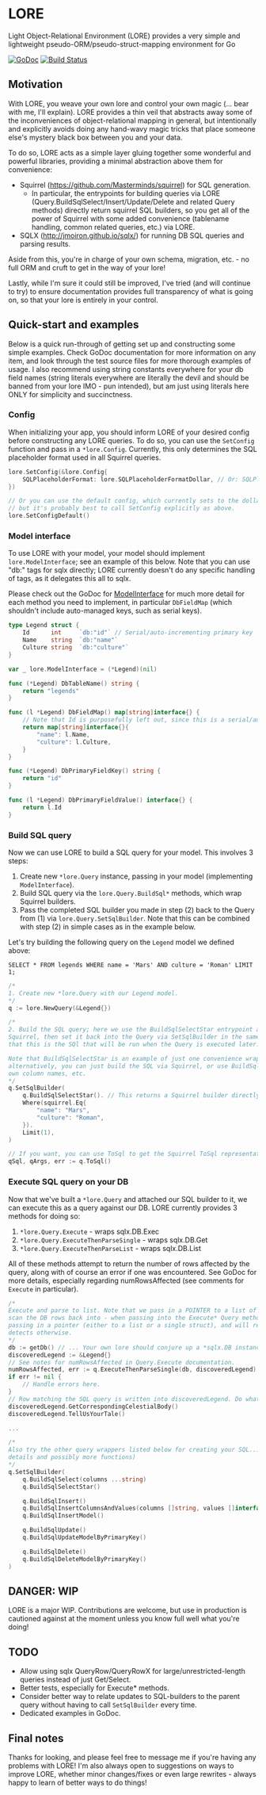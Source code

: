 # LORE
Light Object-Relational Environment (LORE) provides a very simple and lightweight pseudo-ORM/pseudo-struct-mapping environment for Go

[![GoDoc](https://godoc.org/github.com/abrahambotros/lore?status.svg)](https://godoc.org/github.com/abrahambotros/lore) [![Build Status](https://travis-ci.org/abrahambotros/lore.svg)](https://travis-ci.org/abrahambotros/lore)


## Motivation
With LORE, you weave your own lore and control your own magic (... bear with me, I'll explain). LORE provides a thin veil that abstracts away some of the inconveniences of object-relational mapping in general, but intentionally and explicitly avoids doing any hand-wavy magic tricks that place someone else's mystery black box between you and your data.

To do so, LORE acts as a simple layer gluing together some wonderful and powerful libraries, providing a minimal abstraction above them for convenience:

* Squirrel (https://github.com/Masterminds/squirrel) for SQL generation.
  * In particular, the entrypoints for building queries via LORE (Query.BuildSqlSelect/Insert/Update/Delete and related Query methods) directly return squirrel SQL builders, so you get all of the power of Squirrel with some added convenience (tablename handling, common related queries, etc.) via LORE.
* SQLX (http://jmoiron.github.io/sqlx/) for running DB SQL queries and parsing results.

Aside from this, you're in charge of your own schema, migration, etc. - no full ORM and cruft to get in the way of your lore!

Lastly, while I'm sure it could still be improved, I've tried (and will continue to try) to ensure documentation provides full transparency of what is going on, so that your lore is entirely in your control.

## Quick-start and examples
Below is a quick run-through of getting set up and constructing some simple examples. Check GoDoc documentation for more information on any item, and look through the test source files for more thorough examples of usage. I also recommend using string constants everywhere for your db field names (string literals everywhere are literally the devil and should be banned from your lore IMO - pun intended), but am just using literals here ONLY for simplicity and succinctness.

### Config
When initializing your app, you should inform LORE of your desired config before constructing any LORE queries. To do so, you can use the `SetConfig` function and pass in a `*lore.Config`. Currently, this only determines the SQL placeholder format used in all Squirrel queries.

```go
lore.SetConfig(&lore.Config{
    SQLPlaceholderFormat: lore.SQLPlaceholderFormatDollar, // Or: SQLPlaceholderFormatQuestion
})

// Or you can use the default config, which currently sets to the dollar-sign/$# placeholder format,
// but it's probably best to call SetConfig explicitly as above.
lore.SetConfigDefault()
```

### Model interface
To use LORE with your model, your model should implement `lore.ModelInterface`; see an example of
this below. Note that you can use "db:" tags for sqlx directly; LORE currently doesn't do any
specific handling of tags, as it delegates this all to sqlx.

Please check out the GoDoc for [ModelInterface](https://godoc.org/github.com/abrahambotros/lore#ModelInterface) for much more detail for each method you need to implement, in particular `DbFieldMap` (which shouldn't include auto-managed keys, such as serial keys).

```go
type Legend struct {
    Id      int     `db:"id"` // Serial/auto-incrementing primary key
    Name    string  `db:"name"`
    Culture string  `db:"culture"`
}

var _ lore.ModelInterface = (*Legend)(nil)

func (*Legend) DbTableName() string {
    return "legends"
}

func (l *Legend) DbFieldMap() map[string]interface{} {
    // Note that Id is purposefully left out, since this is a serial/auto-incrementing field!
    return map[string]interface{}{
        "name": l.Name,
        "culture": l.Culture,
    }
}

func (*Legend) DbPrimaryFieldKey() string {
    return "id"
}

func (l *Legend) DbPrimaryFieldValue() interface{} {
    return l.Id
}
```

### Build SQL query
Now we can use LORE to build a SQL query for your model. This involves 3 steps:

1. Create new `*lore.Query` instance, passing in your model (implementing `ModelInterface`).
2. Build SQL query via the `lore.Query.BuildSql*` methods, which wrap Squirrel builders.
3. Pass the completed SQL builder you made in step (2) back to the Query from (1) via `lore.Query.SetSqlBuilder`. Note that this can be combined with step (2) in simple cases as in the example below.

Let's try building the following query on the `Legend` model we defined above:

`SELECT * FROM legends WHERE name = 'Mars' AND culture = 'Roman' LIMIT 1;`

```go
/*
1. Create new *lore.Query with our Legend model.
*/
q := lore.NewQuery(&Legend{})

/*
2. Build the SQL query; here we use the BuildSqlSelectStar entrypoint and finish building via
Squirrel, then set it back into the Query via SetSqlBuilder in the same command. This tells LORE
that this is the SQl that will be run when the Query is executed later.

Note that BuildSqlSelectStar is an example of just one convenience wrapper that LORE provides;
alternatively, you can just build the SQL via Squirrel, or use BuildSqlSelect and pass in your
own column names, etc.
*/
q.SetSqlBuilder(
    q.BuildSqlSelectStar(). // This returns a Squirrel builder directly now, so the rest of this chain here is purely Squirrel.
    Where(squirrel.Eq{
        "name": "Mars",
        "culture": "Roman",
    }).
    Limit(1),
)

// If you want, you can use ToSql to get the Squirrel ToSql representation of the Query at any time.
qSql, qArgs, err := q.ToSql()
```

### Execute SQL query on your DB
Now that we've built a `*lore.Query` and attached our SQL builder to it, we can execute this as a query against our DB. LORE currently provides 3 methods for doing so:

1. `*lore.Query.Execute` - wraps sqlx.DB.Exec
2. `*lore.Query.ExecuteThenParseSingle` - wraps sqlx.DB.Get
3. `*lore.Query.ExecuteThenParseList` - wraps sqlx.DB.List

All of these methods attempt to return the number of rows affected by the query, along with of course an error if one was encountered. See GoDoc for more details, especially regarding numRowsAffected (see comments for `Execute` in particular).

```go
/*
Execute and parse to list. Note that we pass in a POINTER to a list of structs we want to
scan the DB rows back into - when passing into the Execute* Query methods, LORE assumes you're
passing in a pointer (either to a list or a single struct), and will return an error if it
detects otherwise.
*/
db := getDb() // ... Your own lore should conjure up a *sqlx.DB instance here.
discoveredLegend := &Legend{}
// See notes for numRowsAffected in Query.Execute documentation.
numRowsAffected, err := q.ExecuteThenParseSingle(db, discoveredLegend)
if err != nil {
    // Handle errors here.
}
// Row matching the SQL query is written into discoveredLegend. Do whatever with it now.
discoveredLegend.GetCorrespondingCelestialBody()
discoveredLegend.TellUsYourTale()

...

/*
Also try the other query wrappers listed below for creating your SQL... (See GoDoc for more
details and possibly more functions)
*/
q.SetSqlBuilder(
    q.BuildSqlSelect(columns ...string)
    q.BuildSqlSelectStar()

    q.BuildSqlInsert()
    q.BuildSqlInsertColumnsAndValues(columns []string, values []interface{})
    q.BuildSqlInsertModel()

    q.BuildSqlUpdate()
    q.BuildSqlUpdateModelByPrimaryKey()

    q.BuildSqlDelete()
    q.BuildSqlDeleteModelByPrimaryKey()
)
```

## DANGER: WIP
LORE is a major WIP. Contributions are welcome, but use in production is cautioned against at the moment unless you know full well what you're doing!

## TODO
* Allow using sqlx QueryRow/QueryRowX for large/unrestricted-length queries instead of just Get/Select.
* Better tests, especially for Execute\* methods.
* Consider better way to relate updates to SQL-builders to the parent query without having to call `SetSqlBuilder` every time.
* Dedicated examples in GoDoc.

## Final notes
Thanks for looking, and please feel free to message me if you're having any problems with LORE! I'm also always open to suggestions on ways to improve LORE, whether minor changes/fixes or even large rewrites - always happy to learn of better ways to do things!
